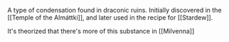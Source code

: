 A type of condensation found in draconic ruins. Initially discovered in the [[Temple of the Almáttki]], and later used in the recipe for [[Stardew]]. 

It's theorized that there's more of this substance in [[Milvenna]]